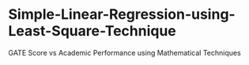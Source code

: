 # Simple-Linear-Regression-using-Least-Square-Technique
GATE Score vs Academic Performance using Mathematical Techniques
